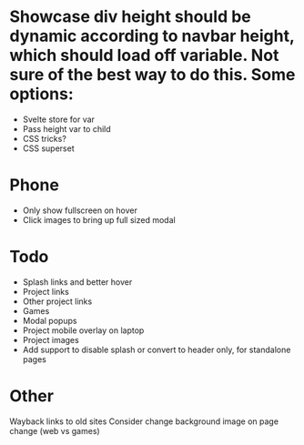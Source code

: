 # Showcase div height should be dynamic according to navbar height, which should load off variable. Not sure of the best way to do this. Some options:
- Svelte store for var
- Pass height var to child
- CSS tricks?
- CSS superset

# Phone
- Only show fullscreen on hover
- Click images to bring up full sized modal

# Todo
- Splash links and better hover
- Project links
- Other project links
- Games
- Modal popups
- Project mobile overlay on laptop
- Project images
- Add support to disable splash or convert to header only, for standalone pages


# Other
Wayback links to old sites
Consider change background image on page change (web vs games)

